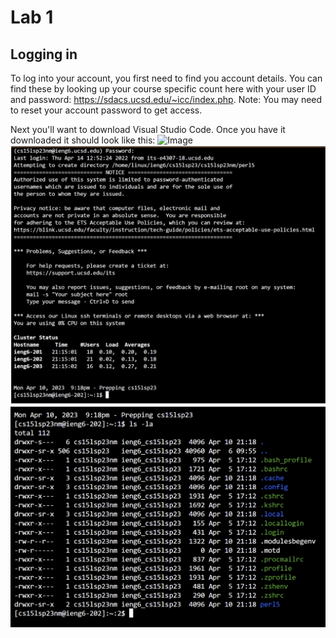 Lab 1
=====
Logging in
----------
To log into your account, you first need to find you account details. You can find these by looking up your course specific count here with your user ID and password: https://sdacs.ucsd.edu/~icc/index.php.
Note: You may need to reset your account password to get access.

Next you'll want to download Visual Studio Code. Once you have it downloaded it should look like this:
![Image](vsc.png)
![Image](login.png)
![Image](lsla.png)
